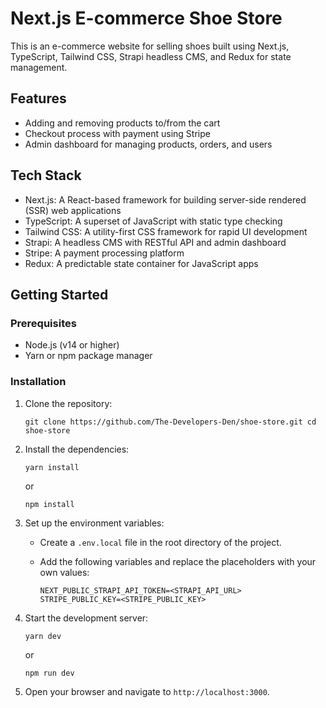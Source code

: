 Next.js E-commerce Shoe Store
====================================

This is an e-commerce website for selling shoes built using Next.js, TypeScript, Tailwind CSS, Strapi headless CMS, and Redux for state management.

Features
--------

-   Adding and removing products to/from the cart
-   Checkout process with payment using Stripe
-   Admin dashboard for managing products, orders, and users

Tech Stack
----------

-   Next.js: A React-based framework for building server-side rendered (SSR) web applications
-   TypeScript: A superset of JavaScript with static type checking
-   Tailwind CSS: A utility-first CSS framework for rapid UI development
-   Strapi: A headless CMS with RESTful API and admin dashboard
-   Stripe: A payment processing platform
-   Redux: A predictable state container for JavaScript apps

Getting Started
---------------

### Prerequisites

-   Node.js (v14 or higher)
-   Yarn or npm package manager

### Installation

1.  Clone the repository:

    `git clone https://github.com/The-Developers-Den/shoe-store.git
    cd shoe-store`

2.  Install the dependencies:

    `yarn install`

    or

    `npm install`

3.  Set up the environment variables:

    -   Create a `.env.local` file in the root directory of the project.

    -   Add the following variables and replace the placeholders with your own values:


        `NEXT_PUBLIC_STRAPI_API_TOKEN=<STRAPI_API_URL>
        STRIPE_PUBLIC_KEY=<STRIPE_PUBLIC_KEY>`

4.  Start the development server:

    `yarn dev`

    or

    `npm run dev`

5.  Open your browser and navigate to `http://localhost:3000`.
